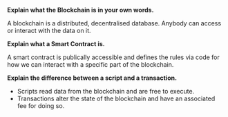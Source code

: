 **Explain what the Blockchain is in your own words.**

A blockchain is a distributed, decentralised database. Anybody can access or interact with the data on it.

**Explain what a Smart Contract is.**

A smart contract is publically accessible and defines the rules via code for how we can interact with a specific part of the blockchain.

**Explain the difference between a script and a transaction.**

- Scripts read data from the blockchain and are free to execute.
- Transactions alter the state of the blockchain and have an associated fee for doing so.
